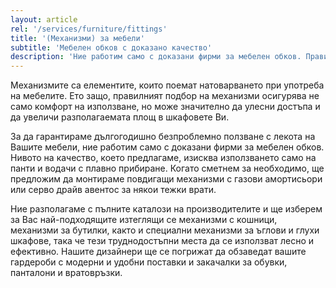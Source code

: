 ```yaml
---
layout: article
rel: '/services/furniture/fittings'
title: '(Механизми) за мебели'
subtitle: 'Мебелен обков с доказано качество'
description: 'Ние работим само с доказани фирми за мебелен обков. Правилният подбор на механизми осигурява не само комфорт на използване, но може значително да улесни достъпа и да увеличи разполагаемата площ в шкафовете Ви.'
---
```

Механизмите са елементите, които поемат натоварването при употреба на мебелите. Ето защо, правилният подбор на механизми осигурява не само комфорт на използване, но може значително да улесни достъпа и да увеличи разполагаемата площ в шкафовете Ви.

За да гарантираме дългогодишно безпроблемно ползване с лекота на Вашите мебели, ние работим само с доказани фирми за мебелен обков. Нивото на качество, което предлагаме, изисква използването само на панти и водачи с плавно прибиране. Когато сметнем за необходимо, ще предложим да монтираме повдигащи механизми с газови амортисьори или серво драйв авентос за някои тежки врати.

Ние разполагаме с пълните каталози на производителите и ще изберем за Вас най-подходящите изтеглящи се механизми с кошници, механизми за бутилки, както и специални механизми за ъглови и глухи шкафове, така че тези труднодостъпни места да се използват лесно и ефективно. Нашите дизайнери ще се погрижат да обзаведат вашите гардероби с модерни и удобни поставки и закачалки за обувки, панталони и вратовръзки.